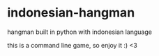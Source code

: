 # indonesian-hangman
hangman built in python with indonesian language

this is a command line game, so enjoy it :) <3

